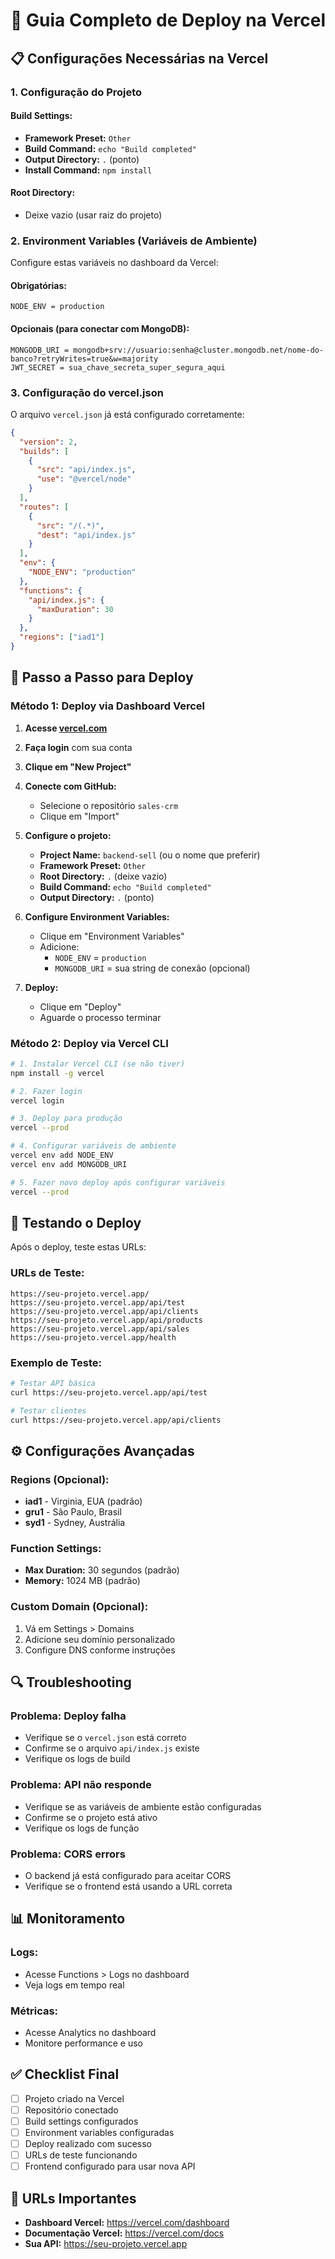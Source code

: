 # 🚀 Guia Completo de Deploy na Vercel

## 📋 Configurações Necessárias na Vercel

### 1. **Configuração do Projeto**

#### **Build Settings:**
- **Framework Preset:** `Other`
- **Build Command:** `echo "Build completed"`
- **Output Directory:** `.` (ponto)
- **Install Command:** `npm install`

#### **Root Directory:**
- Deixe vazio (usar raiz do projeto)

### 2. **Environment Variables (Variáveis de Ambiente)**

Configure estas variáveis no dashboard da Vercel:

#### **Obrigatórias:**
```
NODE_ENV = production
```

#### **Opcionais (para conectar com MongoDB):**
```
MONGODB_URI = mongodb+srv://usuario:senha@cluster.mongodb.net/nome-do-banco?retryWrites=true&w=majority
JWT_SECRET = sua_chave_secreta_super_segura_aqui
```

### 3. **Configuração do vercel.json**

O arquivo `vercel.json` já está configurado corretamente:

```json
{
  "version": 2,
  "builds": [
    {
      "src": "api/index.js",
      "use": "@vercel/node"
    }
  ],
  "routes": [
    {
      "src": "/(.*)",
      "dest": "api/index.js"
    }
  ],
  "env": {
    "NODE_ENV": "production"
  },
  "functions": {
    "api/index.js": {
      "maxDuration": 30
    }
  },
  "regions": ["iad1"]
}
```

## 🔧 **Passo a Passo para Deploy**

### **Método 1: Deploy via Dashboard Vercel**

1. **Acesse [vercel.com](https://vercel.com)**
2. **Faça login** com sua conta
3. **Clique em "New Project"**
4. **Conecte com GitHub:**
   - Selecione o repositório `sales-crm`
   - Clique em "Import"

5. **Configure o projeto:**
   - **Project Name:** `backend-sell` (ou o nome que preferir)
   - **Framework Preset:** `Other`
   - **Root Directory:** `.` (deixe vazio)
   - **Build Command:** `echo "Build completed"`
   - **Output Directory:** `.` (ponto)

6. **Configure Environment Variables:**
   - Clique em "Environment Variables"
   - Adicione:
     - `NODE_ENV` = `production`
     - `MONGODB_URI` = sua string de conexão (opcional)

7. **Deploy:**
   - Clique em "Deploy"
   - Aguarde o processo terminar

### **Método 2: Deploy via Vercel CLI**

```bash
# 1. Instalar Vercel CLI (se não tiver)
npm install -g vercel

# 2. Fazer login
vercel login

# 3. Deploy para produção
vercel --prod

# 4. Configurar variáveis de ambiente
vercel env add NODE_ENV
vercel env add MONGODB_URI

# 5. Fazer novo deploy após configurar variáveis
vercel --prod
```

## 🧪 **Testando o Deploy**

Após o deploy, teste estas URLs:

### **URLs de Teste:**
```
https://seu-projeto.vercel.app/
https://seu-projeto.vercel.app/api/test
https://seu-projeto.vercel.app/api/clients
https://seu-projeto.vercel.app/api/products
https://seu-projeto.vercel.app/api/sales
https://seu-projeto.vercel.app/health
```

### **Exemplo de Teste:**
```bash
# Testar API básica
curl https://seu-projeto.vercel.app/api/test

# Testar clientes
curl https://seu-projeto.vercel.app/api/clients
```

## ⚙️ **Configurações Avançadas**

### **Regions (Opcional):**
- **iad1** - Virginia, EUA (padrão)
- **gru1** - São Paulo, Brasil
- **syd1** - Sydney, Austrália

### **Function Settings:**
- **Max Duration:** 30 segundos (padrão)
- **Memory:** 1024 MB (padrão)

### **Custom Domain (Opcional):**
1. Vá em Settings > Domains
2. Adicione seu domínio personalizado
3. Configure DNS conforme instruções

## 🔍 **Troubleshooting**

### **Problema: Deploy falha**
- Verifique se o `vercel.json` está correto
- Confirme se o arquivo `api/index.js` existe
- Verifique os logs de build

### **Problema: API não responde**
- Verifique se as variáveis de ambiente estão configuradas
- Confirme se o projeto está ativo
- Verifique os logs de função

### **Problema: CORS errors**
- O backend já está configurado para aceitar CORS
- Verifique se o frontend está usando a URL correta

## 📊 **Monitoramento**

### **Logs:**
- Acesse Functions > Logs no dashboard
- Veja logs em tempo real

### **Métricas:**
- Acesse Analytics no dashboard
- Monitore performance e uso

## ✅ **Checklist Final**

- [ ] Projeto criado na Vercel
- [ ] Repositório conectado
- [ ] Build settings configurados
- [ ] Environment variables configuradas
- [ ] Deploy realizado com sucesso
- [ ] URLs de teste funcionando
- [ ] Frontend configurado para usar nova API

## 🎯 **URLs Importantes**

- **Dashboard Vercel:** https://vercel.com/dashboard
- **Documentação Vercel:** https://vercel.com/docs
- **Sua API:** https://seu-projeto.vercel.app
